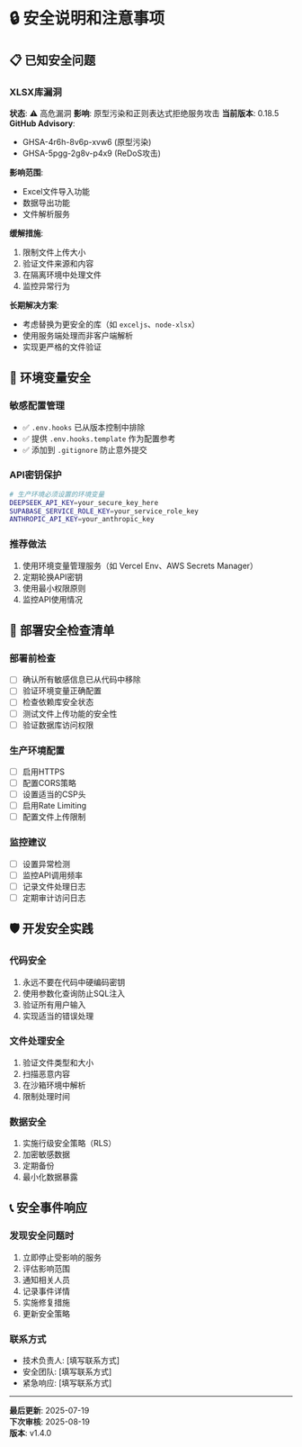 # 🔒 安全说明和注意事项

## 📋 已知安全问题

### XLSX库漏洞
**状态**: ⚠️ 高危漏洞
**影响**: 原型污染和正则表达式拒绝服务攻击
**当前版本**: 0.18.5
**GitHub Advisory**: 
- GHSA-4r6h-8v6p-xvw6 (原型污染)
- GHSA-5pgg-2g8v-p4x9 (ReDoS攻击)

**影响范围**:
- Excel文件导入功能
- 数据导出功能
- 文件解析服务

**缓解措施**:
1. 限制文件上传大小
2. 验证文件来源和内容
3. 在隔离环境中处理文件
4. 监控异常行为

**长期解决方案**:
- 考虑替换为更安全的库（如 `exceljs`、`node-xlsx`）
- 使用服务端处理而非客户端解析
- 实现更严格的文件验证

## 🔐 环境变量安全

### 敏感配置管理
- ✅ `.env.hooks` 已从版本控制中排除
- ✅ 提供 `.env.hooks.template` 作为配置参考
- ✅ 添加到 `.gitignore` 防止意外提交

### API密钥保护
```bash
# 生产环境必须设置的环境变量
DEEPSEEK_API_KEY=your_secure_key_here
SUPABASE_SERVICE_ROLE_KEY=your_service_role_key
ANTHROPIC_API_KEY=your_anthropic_key
```

### 推荐做法
1. 使用环境变量管理服务（如 Vercel Env、AWS Secrets Manager）
2. 定期轮换API密钥
3. 使用最小权限原则
4. 监控API使用情况

## 🚀 部署安全检查清单

### 部署前检查
- [ ] 确认所有敏感信息已从代码中移除
- [ ] 验证环境变量正确配置
- [ ] 检查依赖库安全状态
- [ ] 测试文件上传功能的安全性
- [ ] 验证数据库访问权限

### 生产环境配置
- [ ] 启用HTTPS
- [ ] 配置CORS策略
- [ ] 设置适当的CSP头
- [ ] 启用Rate Limiting
- [ ] 配置文件上传限制

### 监控建议
- [ ] 设置异常检测
- [ ] 监控API调用频率
- [ ] 记录文件处理日志
- [ ] 定期审计访问日志

## 🛡️ 开发安全实践

### 代码安全
1. 永远不要在代码中硬编码密钥
2. 使用参数化查询防止SQL注入
3. 验证所有用户输入
4. 实现适当的错误处理

### 文件处理安全
1. 验证文件类型和大小
2. 扫描恶意内容
3. 在沙箱环境中解析
4. 限制处理时间

### 数据安全
1. 实施行级安全策略（RLS）
2. 加密敏感数据
3. 定期备份
4. 最小化数据暴露

## 📞 安全事件响应

### 发现安全问题时
1. 立即停止受影响的服务
2. 评估影响范围
3. 通知相关人员
4. 记录事件详情
5. 实施修复措施
6. 更新安全策略

### 联系方式
- 技术负责人: [填写联系方式]
- 安全团队: [填写联系方式]
- 紧急响应: [填写联系方式]

---

**最后更新**: 2025-07-19  
**下次审核**: 2025-08-19  
**版本**: v1.4.0